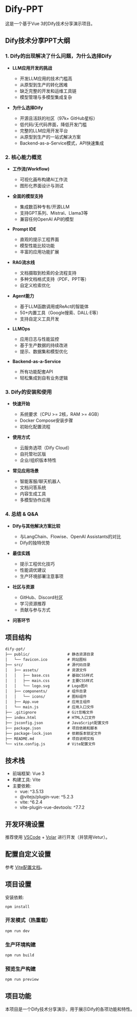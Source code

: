 # Dify-PPT

这是一个基于Vue 3的Dify技术分享演示项目。

## Dify技术分享PPT大纲

### 1. Dify的出现解决了什么问题，为什么选择Dify
- **LLM应用开发的挑战**
  - 开发LLM应用的技术门槛高
  - 从原型到生产的转化困难
  - 缺乏完整的开发和运维工具链
  - 模型管理与多模型集成复杂
  
- **为什么选择Dify**
  - 开源且活跃的社区（97k+ GitHub星标）
  - 低代码/无代码界面，降低开发门槛
  - 完整的LLM应用开发平台
  - 从原型到生产的一站式解决方案
  - Backend-as-a-Service模式，API快速集成

### 2. 核心能力概览
- **工作流(Workflow)**
  - 可视化画布构建AI工作流
  - 图形化界面设计与测试

- **全面的模型支持**
  - 集成数百种专有/开源LLM
  - 支持GPT系列、Mistral、Llama3等
  - 兼容任何OpenAI API的模型

- **Prompt IDE**
  - 直观的提示工程界面
  - 模型性能比较功能
  - 丰富的应用功能扩展

- **RAG流水线**
  - 文档摄取到检索的全流程支持
  - 多种文档格式支持（PDF、PPT等）
  - 自定义检索优化

- **Agent能力**
  - 基于LLM函数调用或ReAct的智能体
  - 50+内置工具（Google搜索、DALL·E等）
  - 支持自定义工具开发

- **LLMOps**
  - 应用日志与性能监控
  - 基于生产数据的持续改进
  - 提示、数据集和模型优化

- **Backend-as-a-Service**
  - 所有功能配套API
  - 轻松集成到自有业务逻辑

### 3. Dify的安装和使用
- **快速开始**
  - 系统要求（CPU >= 2核，RAM >= 4GB）
  - Docker Compose安装步骤
  - 初始化配置流程
  
- **使用方式**
  - 云服务选项（Dify Cloud）
  - 自托管社区版
  - 企业/组织版本特性
  
- **常见应用场景**
  - 智能客服/聊天机器人
  - 文档问答系统
  - 内容生成工具
  - 多模型协作应用

### 4. 总结 & Q&A
- **Dify与其他解决方案比较**
  - 与LangChain、Flowise、OpenAI Assistants的对比
  - Dify的独特优势
  
- **最佳实践**
  - 提示工程优化技巧
  - 性能调优建议
  - 生产环境部署注意事项
  
- **社区与资源**
  - GitHub、Discord社区
  - 学习资源推荐
  - 贡献与参与方式
  
- **问答环节**

## 项目结构

```
dify-ppt/
├── public/                 # 静态资源目录
│   └── favicon.ico         # 网站图标
├── src/                    # 源代码目录
│   ├── assets/             # 资源文件
│   │   ├── base.css        # 基础CSS样式
│   │   ├── main.css        # 主要CSS样式
│   │   └── logo.svg        # Logo图片
│   ├── components/         # 组件目录
│   │   └── icons/          # 图标组件
│   ├── App.vue             # 应用主组件
│   └── main.js             # 应用入口文件
├── .gitignore              # Git忽略文件
├── index.html              # HTML入口文件
├── jsconfig.json           # JavaScript配置文件
├── package.json            # 项目依赖和脚本
├── package-lock.json       # 依赖版本锁定文件
├── README.md               # 项目说明文档
└── vite.config.js          # Vite配置文件
```

## 技术栈

- 前端框架: Vue 3
- 构建工具: Vite
- 主要依赖:
  - vue: ^3.5.13
  - @vitejs/plugin-vue: ^5.2.3
  - vite: ^6.2.4
  - vite-plugin-vue-devtools: ^7.7.2

## 开发环境设置

推荐使用 [VSCode](https://code.visualstudio.com/) + [Volar](https://marketplace.visualstudio.com/items?itemName=Vue.volar) 进行开发（并禁用Vetur）。

## 配置自定义设置

参考 [Vite配置文档](https://vite.dev/config/)。

## 项目设置

安装依赖:
```sh
npm install
```

### 开发模式（热重载）

```sh
npm run dev
```

### 生产环境构建

```sh
npm run build
```

### 预览生产构建

```sh
npm run preview
```

## 项目功能

本项目是一个Dify技术分享演示，用于展示Dify的各项功能和特性。
